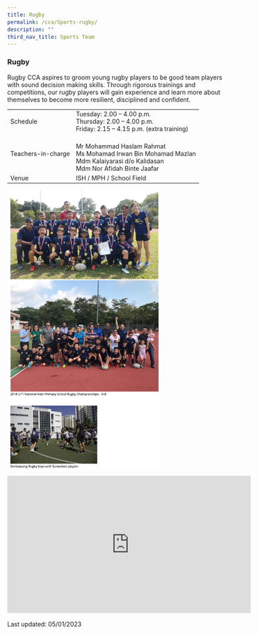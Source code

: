 ```yaml
---
title: Rugby
permalink: /cca/Sports-rugby/
description: ""
third_nav_title: Sports Team
---
```

### Rugby

Rugby CCA aspires to groom young rugby players to be good team players with sound decision making skills. Through rigorous trainings and competitions, our rugby players will gain experience and learn more about themselves to become more resilient, disciplined and confident.


|  |  |
|---|---|
| Schedule | Tuesday: 2.00 – 4.00 p.m.<br>Thursday: 2.00 – 4.00 p.m.   <br> Friday: 2.15 – 4.15 p.m.  (extra training) |
| Teachers-in-charge | <br>Mr Mohammad Haslam Rahmat<br>Ms Mohamad Irwan Bin Mohamad Mazlan<br>Mdm Kalaiyarasi d/o Kalidasan<br>Mdm Nor Afidah Binte Jaafar |
| Venue  | ISH / MPH / School Field |

<img src="/images/cca3.png" 
     style="width:70%">


<div class="bp-youtube">

<iframe width="560" height="315" src="https://www.youtube.com/embed/mRQN3-H-d8A" title="YouTube video player" frameborder="0" allow="accelerometer; autoplay; clipboard-write; encrypted-media; gyroscope; picture-in-picture" allowfullscreen></iframe>

</div>

Last updated: 05/01/2023